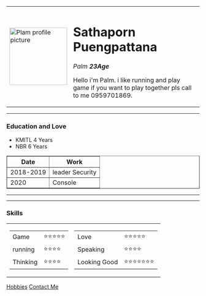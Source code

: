 <!DOCTYPE html>
<html lang="en" dir="ltr">

  <head>
    <meta charset="utf-8">
  </head>

<body>
    <table>
<tr>
  <td><img src="image/Palm.jpg" alt="Plam profile picture" width="150" height="150"></td>
  <td><h1>Sathaporn Puengpattana</h1>
  <p><em>Palm <strong>23Age</strong></em> </p>
  <p>Hello i'm Palm. i like running and play game if you want to play together pls call to me 0959701869.</p></td>
</tr>
    </table>
    <hr size = "1">
    <h3>Education and Love</h3>
    <ul>
      <li>KMITL 4 Years</li>
      <li>NBR 6 Years</li>
    </ul>
    <table border="1">
      <thead>
        <tr>
          <th>Date</th>
          <th>Work</th>
        </tr>
      </thead>
      <tr>
        <td>2018-2019</td>
        <td>leader Security</td>
      </tr>
      <tr>
        <td>2020</td>
        <td>Console</td>
      </tr>
  </table>
    <hr size ="1">
      <hr size = "1">
      <h3>Skills</h3>
      <table cellspacing = "10">
        <tr>
          <td>
            <table>
              <tr>
                <td>Game</td>
                <td>⭐⭐⭐⭐⭐</td>
              <tr>
                <td>running</td>
                <td>⭐⭐⭐⭐</td>
              </tr>
              <tr>
                <td>Thinking</td>
                <td>⭐⭐⭐⭐</td>
              </tr>
              </tr>
            </table>
          </td>
          <td>
            <table cellspacing = "10">
              <tr>
                <td>Love</td>
                <td>⭐⭐⭐⭐⭐</td>
              <tr>
                <td>Speaking</td>
                <td>⭐⭐⭐⭐</td>
              </tr>
              <tr>
                <td>Looking Good</td>
                <td>⭐⭐⭐⭐⭐⭐⭐</td>
              </tr>
              </tr>
            </table>
          </td>
        </tr>
      </table>
      <a href="Hobbie.html">Hobbies</a>
      <a href="Contact me.html">Contact Me</a>
  </body>
</html>
